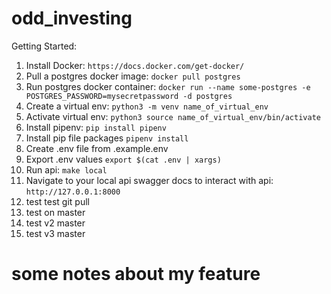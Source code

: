 # odd_investing
Getting Started:
1. Install Docker: `https://docs.docker.com/get-docker/` 
2. Pull a postgres docker image: `docker pull postgres`
3. Run postgres docker container: `docker run --name some-postgres -e POSTGRES_PASSWORD=mysecretpassword -d postgres`
4. Create a virtual env: `python3 -m venv name_of_virtual_env`
5. Activate virtual env: `python3 source name_of_virtual_env/bin/activate`
6. Install pipenv: `pip install pipenv`
7. Install pip file packages `pipenv install`
8. Create .env file from .example.env
9. Export .env values `export $(cat .env | xargs)`
10. Run api: `make local`
11. Navigate to your local api swagger docs to interact with api: `http://127.0.0.1:8000`
12. test test git pull
13. test on master 
14. test v2 master
14. test v3 master
# some notes about my feature
